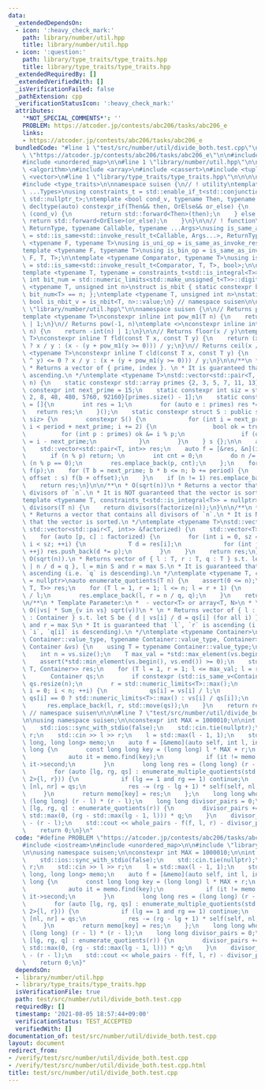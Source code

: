 ```yaml
---
data:
  _extendedDependsOn:
  - icon: ':heavy_check_mark:'
    path: library/number/util.hpp
    title: library/number/util.hpp
  - icon: ':question:'
    path: library/type_traits/type_traits.hpp
    title: library/type_traits/type_traits.hpp
  _extendedRequiredBy: []
  _extendedVerifiedWith: []
  _isVerificationFailed: false
  _pathExtension: cpp
  _verificationStatusIcon: ':heavy_check_mark:'
  attributes:
    '*NOT_SPECIAL_COMMENTS*': ''
    PROBLEM: https://atcoder.jp/contests/abc206/tasks/abc206_e
    links:
    - https://atcoder.jp/contests/abc206/tasks/abc206_e
  bundledCode: "#line 1 \"test/src/number/util/divide_both.test.cpp\"\n#define PROBLEM\
    \ \"https://atcoder.jp/contests/abc206/tasks/abc206_e\"\n\n#include <iostream>\n\
    #include <unordered_map>\n\n#line 1 \"library/number/util.hpp\"\n\n\n\n#include\
    \ <algorithm>\n#include <array>\n#include <cassert>\n#include <tuple>\n#include\
    \ <vector>\n#line 1 \"library/type_traits/type_traits.hpp\"\n\n\n\n#include <limits>\n\
    #include <type_traits>\n\nnamespace suisen {\n// ! utility\ntemplate <typename\
    \ ...Types>\nusing constraints_t = std::enable_if_t<std::conjunction_v<Types...>,\
    \ std::nullptr_t>;\ntemplate <bool cond_v, typename Then, typename OrElse>\nconstexpr\
    \ decltype(auto) constexpr_if(Then&& then, OrElse&& or_else) {\n    if constexpr\
    \ (cond_v) {\n        return std::forward<Then>(then);\n    } else {\n       \
    \ return std::forward<OrElse>(or_else);\n    }\n}\n\n// ! function\ntemplate <typename\
    \ ReturnType, typename Callable, typename ...Args>\nusing is_same_as_invoke_result\
    \ = std::is_same<std::invoke_result_t<Callable, Args...>, ReturnType>;\ntemplate\
    \ <typename F, typename T>\nusing is_uni_op = is_same_as_invoke_result<T, F, T>;\n\
    template <typename F, typename T>\nusing is_bin_op = is_same_as_invoke_result<T,\
    \ F, T, T>;\n\ntemplate <typename Comparator, typename T>\nusing is_comparator\
    \ = std::is_same<std::invoke_result_t<Comparator, T, T>, bool>;\n\n// ! integral\n\
    template <typename T, typename = constraints_t<std::is_integral<T>>>\nconstexpr\
    \ int bit_num = std::numeric_limits<std::make_unsigned_t<T>>::digits;\ntemplate\
    \ <typename T, unsigned int n>\nstruct is_nbit { static constexpr bool value =\
    \ bit_num<T> == n; };\ntemplate <typename T, unsigned int n>\nstatic constexpr\
    \ bool is_nbit_v = is_nbit<T, n>::value;\n} // namespace suisen\n\n\n#line 10\
    \ \"library/number/util.hpp\"\n\nnamespace suisen {\n\n// Returns pow(-1, n)\n\
    template <typename T>\nconstexpr inline int pow_m1(T n) {\n    return -(n & 1)\
    \ | 1;\n}\n// Returns pow(-1, n)\ntemplate <>\nconstexpr inline int pow_m1<bool>(bool\
    \ n) {\n    return -int(n) | 1;\n}\n\n// Returns floor(x / y)\ntemplate <typename\
    \ T>\nconstexpr inline T fld(const T x, const T y) {\n    return (x ^ y) >= 0\
    \ ? x / y : (x - (y + pow_m1(y >= 0))) / y;\n}\n// Returns ceil(x / y)\ntemplate\
    \ <typename T>\nconstexpr inline T cld(const T x, const T y) {\n    return (x\
    \ ^ y) <= 0 ? x / y : (x + (y + pow_m1(y >= 0))) / y;\n}\n\n/**\n * O(sqrt(n))\n\
    \ * Returns a vector of { prime, index }. \n * It is guaranteed that `prime` is\
    \ ascending.\n */\ntemplate <typename T>\nstd::vector<std::pair<T, int>> factorize(T\
    \ n) {\n    static constexpr std::array primes {2, 3, 5, 7, 11, 13};\n    static\
    \ constexpr int next_prime = 15;\n    static constexpr int siz = std::array{1,\
    \ 2, 8, 48, 480, 5760, 92160}[primes.size() - 1];\n    static constexpr int period\
    \ = []{\n        int res = 1;\n        for (auto e : primes) res *= e;\n     \
    \   return res;\n    }();\n    static constexpr struct S : public std::array<int,\
    \ siz> {\n        constexpr S() {\n            for (int i = next_prime, j = 0;\
    \ i < period + next_prime; i += 2) {\n                bool ok = true;\n      \
    \          for (int p : primes) ok &= i % p;\n                if (ok) (*this)[j++]\
    \ = i - next_prime;\n            }\n        }\n    } s {};\n\n    assert(n > 0);\n\
    \    std::vector<std::pair<T, int>> res;\n    auto f = [&res, &n](int p) {\n \
    \       if (n % p) return; \n        int cnt = 0;\n        do n /= p, ++cnt; while\
    \ (n % p == 0);\n        res.emplace_back(p, cnt);\n    };\n    for (int p : primes)\
    \ f(p);\n    for (T b = next_prime; b * b <= n; b += period) {\n        for (int\
    \ offset : s) f(b + offset);\n    }\n    if (n != 1) res.emplace_back(n, 1);\n\
    \    return res;\n}\n\n/**\n * O(sqrt(n))\n * Returns a vector that contains all\
    \ divisors of `n`.\n * It is NOT guaranteed that the vector is sorted.\n */\n\
    template <typename T, constraints_t<std::is_integral<T>> = nullptr>\nstd::vector<T>\
    \ divisors(T n) {\n    return divisors(factorize(n));\n}\n\n/**\n * O(sigma(n))\n\
    \ * Returns a vector that contains all divisors of `n`.\n * It is NOT guaranteed\
    \ that the vector is sorted.\n */\ntemplate <typename T>\nstd::vector<T> divisors(const\
    \ std::vector<std::pair<T, int>> &factorized) {\n    std::vector<T> res { 1 };\n\
    \    for (auto [p, c] : factorized) {\n        for (int i = 0, sz = res.size();\
    \ i < sz; ++i) {\n            T d = res[i];\n            for (int j = 0; j < c;\
    \ ++j) res.push_back(d *= p);\n        }\n    }\n    return res;\n}\n\n/**\n *\
    \ O(sqrt(n)).\n * Returns vector of { l : T, r : T, q : T } s.t. let S be { d\
    \ | n / d = q }, l = min S and r = max S.\n * It is guaranteed that `l`, `r` is\
    \ ascending (i.e. `q` is descending).\n */\ntemplate <typename T, constraints_t<std::is_integral<T>>\
    \ = nullptr>\nauto enumerate_quotients(T n) {\n    assert(0 <= n);\n    std::vector<std::tuple<T,\
    \ T, T>> res;\n    for (T l = 1, r = 1; l <= n; l = r + 1) {\n        T q = n\
    \ / l;\n        res.emplace_back(l, r = n / q, q);\n    }\n    return res;\n}\n\
    \n/**\n * Template Parameter:\n *  - vector<T> or array<T, N>\n * \n * Time Complexity:\
    \ O(|vs| * Sum_{v in vs} sqrt(v))\n * \n * Returns vector of { l : T, r : T, qs\
    \ : Container } s.t. let S be { d | vs[i] / d = qs[i] (for all i) }, l = min S\
    \ and r = max S\n * It is guaranteed that `l`, `r` is ascending (i.e. for all\
    \ `i`, `q[i]` is descending).\n */\ntemplate <typename Container>\nstd::vector<std::tuple<typename\
    \ Container::value_type, typename Container::value_type, Container>>\nenumerate_multiple_quotients(const\
    \ Container &vs) {\n    using T = typename Container::value_type;\n    static_assert(std::is_integral_v<T>);\n\
    \    int n = vs.size();\n    T max_val = *std::max_element(vs.begin(), vs.end());\n\
    \    assert(*std::min_element(vs.begin(), vs.end()) >= 0);\n    std::vector<std::tuple<T,\
    \ T, Container>> res;\n    for (T l = 1, r = 1; l <= max_val; l = r + 1) {\n \
    \       Container qs;\n        if constexpr (std::is_same_v<Container, std::vector<T>>)\
    \ qs.resize(n);\n        r = std::numeric_limits<T>::max();\n        for (int\
    \ i = 0; i < n; ++i) {\n            qs[i] = vs[i] / l;\n            r = std::min(r,\
    \ qs[i] == 0 ? std::numeric_limits<T>::max() : vs[i] / qs[i]);\n        }\n  \
    \      res.emplace_back(l, r, std::move(qs));\n    }\n    return res;\n}\n\n}\
    \ // namespace suisen\n\n\n#line 7 \"test/src/number/util/divide_both.test.cpp\"\
    \n\nusing namespace suisen;\n\nconstexpr int MAX = 1000010;\n\nint main() {\n\
    \    std::ios::sync_with_stdio(false);\n    std::cin.tie(nullptr);\n    int l,\
    \ r;\n    std::cin >> l >> r;\n    l = std::max(l - 1, 1);\n    std::unordered_map<long\
    \ long, long long> memo;\n    auto f = [&memo](auto self, int l, int r) -> long\
    \ long {\n        const long long key = (long long) l * MAX + r;\n        {\n\
    \            auto it = memo.find(key);\n            if (it != memo.end()) return\
    \ it->second;\n        }\n        long long res = (long long) (r - l) * (r - l);\n\
    \        for (auto [lg, rg, qs] : enumerate_multiple_quotients(std::array<int,\
    \ 2>{l, r})) {\n            if (lg == 1 and rg == 1) continue;\n            auto\
    \ [nl, nr] = qs;\n            res -= (rg - lg + 1) * self(self, nl, nr);\n   \
    \     }\n        return memo[key] = res;\n    };\n    long long whole_pairs =\
    \ (long long) (r - l) * (r - l);\n    long long divisor_pairs = 0;\n    for (auto\
    \ [lg, rg, q] : enumerate_quotients(r)) {\n        divisor_pairs += (long long)\
    \ std::max(0, (rg - std::max(lg - 1, l))) * q;\n    }\n    divisor_pairs += divisor_pairs\
    \ - (r - l);\n    std::cout << whole_pairs - f(f, l, r) - divisor_pairs << std::endl;\n\
    \    return 0;\n}\n"
  code: "#define PROBLEM \"https://atcoder.jp/contests/abc206/tasks/abc206_e\"\n\n\
    #include <iostream>\n#include <unordered_map>\n\n#include \"library/number/util.hpp\"\
    \n\nusing namespace suisen;\n\nconstexpr int MAX = 1000010;\n\nint main() {\n\
    \    std::ios::sync_with_stdio(false);\n    std::cin.tie(nullptr);\n    int l,\
    \ r;\n    std::cin >> l >> r;\n    l = std::max(l - 1, 1);\n    std::unordered_map<long\
    \ long, long long> memo;\n    auto f = [&memo](auto self, int l, int r) -> long\
    \ long {\n        const long long key = (long long) l * MAX + r;\n        {\n\
    \            auto it = memo.find(key);\n            if (it != memo.end()) return\
    \ it->second;\n        }\n        long long res = (long long) (r - l) * (r - l);\n\
    \        for (auto [lg, rg, qs] : enumerate_multiple_quotients(std::array<int,\
    \ 2>{l, r})) {\n            if (lg == 1 and rg == 1) continue;\n            auto\
    \ [nl, nr] = qs;\n            res -= (rg - lg + 1) * self(self, nl, nr);\n   \
    \     }\n        return memo[key] = res;\n    };\n    long long whole_pairs =\
    \ (long long) (r - l) * (r - l);\n    long long divisor_pairs = 0;\n    for (auto\
    \ [lg, rg, q] : enumerate_quotients(r)) {\n        divisor_pairs += (long long)\
    \ std::max(0, (rg - std::max(lg - 1, l))) * q;\n    }\n    divisor_pairs += divisor_pairs\
    \ - (r - l);\n    std::cout << whole_pairs - f(f, l, r) - divisor_pairs << std::endl;\n\
    \    return 0;\n}"
  dependsOn:
  - library/number/util.hpp
  - library/type_traits/type_traits.hpp
  isVerificationFile: true
  path: test/src/number/util/divide_both.test.cpp
  requiredBy: []
  timestamp: '2021-08-05 18:57:44+09:00'
  verificationStatus: TEST_ACCEPTED
  verifiedWith: []
documentation_of: test/src/number/util/divide_both.test.cpp
layout: document
redirect_from:
- /verify/test/src/number/util/divide_both.test.cpp
- /verify/test/src/number/util/divide_both.test.cpp.html
title: test/src/number/util/divide_both.test.cpp
---
```

